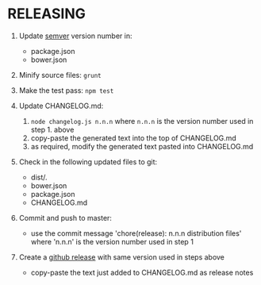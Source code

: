 RELEASING
============

1. Update [semver](http://semver.org/) version number in:
    - package.json
    - bower.json

2. Minify source files: `grunt`

3. Make the test pass: `npm test`

4. Update CHANGELOG.md: 
    1. `node changelog.js n.n.n` where `n.n.n` is the version number used in step 1. above
    2. copy-paste the generated text into the top of CHANGELOG.md
    3. as required, modify the generated text pasted into CHANGELOG.md

5. Check in the following updated files to git:
    - dist/*.*
    - bower.json 
    - package.json
    - CHANGELOG.md

6. Commit and push to master:
    - use the commit message 'chore(release): n.n.n distribution files' where 'n.n.n' is the version number used in step 1

7. Create a [github release](https://help.github.com/articles/creating-releases/) with same version used in steps above
    - copy-paste the text just added to CHANGELOG.md as release notes
